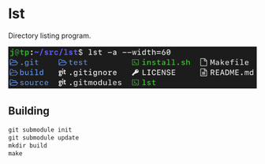 # lst

Directory listing program.

![lst](./screenshot.png)

## Building

```shell
git submodule init
git submodule update
mkdir build
make
```
